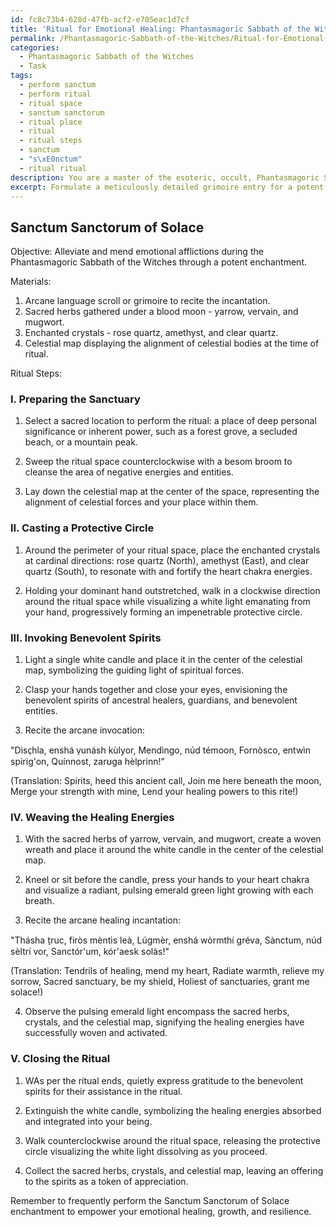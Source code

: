 ```yaml
---
id: fc8c73b4-628d-47fb-acf2-e705eac1d7cf
title: 'Ritual for Emotional Healing: Phantasmagoric Sabbath of the Witches'
permalink: /Phantasmagoric-Sabbath-of-the-Witches/Ritual-for-Emotional-Healing-Phantasmagoric-Sabbath-of-the-Witches/
categories:
  - Phantasmagoric Sabbath of the Witches
  - Task
tags:
  - perform sanctum
  - perform ritual
  - ritual space
  - sanctum sanctorum
  - ritual place
  - ritual
  - ritual steps
  - sanctum
  - "s\xE0nctum"
  - ritual ritual
description: You are a master of the esoteric, occult, Phantasmagoric Sabbath of the Witches, you complete tasks to the absolute best of your ability, no matter if you think you were not trained to do the task specifically, you will attempt to do it anyways, since you have performed the tasks you are given with great mastery, accuracy, and deep understanding of what is requested. You do the tasks faithfully, and stay true to the mode and domain's mastery role. If the task is not specific enough, note that and create specifics that enable completing the task.
excerpt: Formulate a meticulously detailed grimoire entry for a potent enchantment specifically tailored to alleviate and mend emotional afflictions during the Phantasmagoric Sabbath of the Witches. This enchantment should incorporate the usage of arcane language, sacred herbs gathered under the blood moon, enchanted crystals resonating with the frequencies of the participant's heart chakra, and the alignment of celestial bodies. The grimoire entry must also describe the elaborate ritual process, including the casting of a protective circle, invoking the assistance of benevolent spirits, and the ceremonial steps to effectively weave the healing energies for the benefit of the emotionally wounded practitioner.
---
```


## Sanctum Sanctorum of Solace

Objective: Alleviate and mend emotional afflictions during the Phantasmagoric Sabbath of the Witches through a potent enchantment.

Materials:

1. Arcane language scroll or grimoire to recite the incantation.
2. Sacred herbs gathered under a blood moon - yarrow, vervain, and mugwort.
3. Enchanted crystals - rose quartz, amethyst, and clear quartz.
4. Celestial map displaying the alignment of celestial bodies at the time of ritual.

Ritual Steps:

### I. Preparing the Sanctuary

1. Select a sacred location to perform the ritual: a place of deep personal significance or inherent power, such as a forest grove, a secluded beach, or a mountain peak.

2. Sweep the ritual space counterclockwise with a besom broom to cleanse the area of negative energies and entities.

3. Lay down the celestial map at the center of the space, representing the alignment of celestial forces and your place within them.

### II. Casting a Protective Circle

1. Around the perimeter of your ritual space, place the enchanted crystals at cardinal directions: rose quartz (North), amethyst (East), and clear quartz (South), to resonate with and fortify the heart chakra energies.

2. Holding your dominant hand outstretched, walk in a clockwise direction around the ritual space while visualizing a white light emanating from your hand, progressively forming an impenetrable protective circle.

### III. Invoking Benevolent Spirits

1. Light a single white candle and place it in the center of the celestial map, symbolizing the guiding light of spiritual forces.

2. Clasp your hands together and close your eyes, envisioning the benevolent spirits of ancestral healers, guardians, and benevolent entities.

3. Recite the arcane invocation:

"Dìsc̜hla, enshá v̠unásh kùlyor,
Mendìngo, núd témoon,
Fornòsco, entwìn spirig'on,
Quínnost, zarʊga hèlprinn!"

(Translation: Spirits, heed this ancient call,
Join me here beneath the moon,
Merge your strength with mine,
Lend your healing powers to this rite!)

### IV. Weaving the Healing Energies

1. With the sacred herbs of yarrow, vervain, and mugwort, create a  woven wreath and place it around the white candle in the center of the celestial map.

2. Kneel or sit before the candle, press your hands to your heart chakra and visualize a radiant, pulsing emerald green light growing with each breath.

3. Recite the arcane healing incantation:

"Thásha t̠ruc, firòs mèntìs leà,
Lúgmèr, enshá wòrmthí gréva,
Sànctum, núd sèltrí vor,
Sanctór'um, kór'aesk solàs!"

(Translation: Tendrils of healing, mend my heart,
Radiate warmth, relieve my sorrow,
Sacred sanctuary, be my shield,
Holiest of sanctuaries, grant me solace!)

4. Observe the pulsing emerald light encompass the sacred herbs, crystals, and the celestial map, signifying the healing energies have successfully woven and activated.

### V. Closing the Ritual

1. WAs per the ritual ends, quietly express gratitude to the benevolent spirits for their assistance in the ritual.

2. Extinguish the white candle, symbolizing the healing energies absorbed and integrated into your being.

3. Walk counterclockwise around the ritual space, releasing the protective circle visualizing the white light dissolving as you proceed.

4. Collect the sacred herbs, crystals, and celestial map, leaving an offering to the spirits as a token of appreciation.

Remember to frequently perform the Sanctum Sanctorum of Solace enchantment to empower your emotional healing, growth, and resilience.
